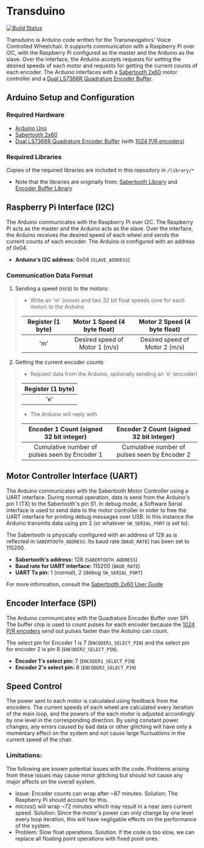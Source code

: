 # Transduino

[![Build Status](https://travis-ci.org/Transnavigators/Transduino.svg?branch=master)](https://travis-ci.org/Transnavigators/Transduino)

Transduino is Arduino code written for the Transnavigators' Voice Controlled Wheelchair.  It supports communication with a Raspberry Pi over I2C, with the Raspberry Pi configured as the master and the Arduino as the slave.  Over the interface, the Arduino accepts requests for setting the desired speeds of each motor and requests for getting the current counts of each encoder.  The Arduino interfaces with a [Sabertooth 2x60](https://www.dimensionengineering.com/products/sabertooth2x60) motor controller and a [Dual LS7366R Quadrature Encoder Buffer](https://www.superdroidrobots.com/shop/item.aspx/dual-ls7366r-quadrature-encoder-buffer/1523/).

## Arduino Setup and Configuration

### Required Hardware

* [Arduino Uno](https://store.arduino.cc/usa/arduino-uno-rev3)
* [Sabertooth 2x60](https://www.dimensionengineering.com/products/sabertooth2x60)
* [Dual LS7366R Quadrature Encoder Buffer](https://www.superdroidrobots.com/shop/item.aspx/dual-ls7366r-quadrature-encoder-buffer/1523/) (with [1024 P/R encoders](https://www.sparkfun.com/products/11102))

### Required Libraries

Copies of the required libraries are included in this repository in `/library/*`

* Note that the libraries are originally from: [Sabertooth Library](https://www.dimensionengineering.com/software/SabertoothArduinoLibraries.zip) and [Encoder Buffer Library](https://github.com/SuperDroidRobots/Encoder-Buffer-Library.git)


## Raspberry Pi Interface (I2C)

The Arduino communicates with the Raspberry Pi over I2C.  The Raspberry Pi acts as the master and the Arduino acts as the slave.  Over the interface, the Arduino receives the desired speed of each wheel and sends the current counts of each encoder.  The Arduino is configured with an address of 0x04.

* **Arduino's I2C address:** 0x04 (`SLAVE_ADDRESS`)

### Communication Data Format

1. Sending a speed (m/s) to the motors:

> * Write an 'm' (move) and two 32 bit float speeds (one for each motor) to the Arduino
>
> | Register (1 byte) | Motor 1 Speed (4 byte float)   | Motor 2 Speed (4 byte float)   |
> |:-----------------:|:------------------------------:|:------------------------------:|
> | 'm'               | Desired speed of Motor 1 (m/s) | Desired speed of Motor 2 (m/s) |

2. Getting the current encoder counts

> * Request data from the Arduino, optionally sending an 'e' (encoder)
>
> | Register (1 byte) |
> |:-----------------:|
> | 'e'               |
>
> * The Arduino will reply with
>
> | Encoder 1 Count (signed 32 bit integer)       | Encoder 2 Count (signed 32 bit integer)       |
> |:---------------------------------------------:|:---------------------------------------------:|
> | Cumulative number of pulses seen by Encoder 1 | Cumulative number of pulses seen by Encoder 2 |

## Motor Controller Interface (UART)

The Arduino communicates with the Sabertooth Motor Controller using a UART interface.  During normal operation, data is send from the Arduino's pin 1 (TX) to the Sabertooth's pin S1.  In debug mode, a Software Serial interface is used to send data to the motor controller in order to free the UART interface for printing debug messages over USB.  In this instance the Arduino transmits data using pin 2 (or whatever `SW_SERIAL_PORT` is set to).

The Sabertooth is physically configured with an address of 128 as is reflected in `SABERTOOTH_ADDRESS`.  Its baud rate (`BAUD_RATE`) has been set to 115200.

* **Sabertooth's address:**  128 (`SABERTOOTH_ADDRESS`)
* **Baud rate for UART interface:** 115200 (`BAUD_RATE`)
* **UART Tx pin:** 1 (normal), 2 (debug `SW_SERIAL_PORT`)

For more information, consult the [Sabertooth 2x60 User Guide](https://www.dimensionengineering.com/datasheets/Sabertooth2x60.pdf)

## Encoder Interface (SPI)

The Arduino communicates with the Quadrature Encoder Buffer over SPI.  The buffer chip is used to count pulses for each encoder because the [1024 P/R encoders](https://www.sparkfun.com/products/11102) send out pulses faster than the Arduino can count.

The select pin for Encoder 1 is 7 (`ENCODER1_SELECT_PIN`) and the select pin for encoder 2 is pin 8 (`ENCODER2_SELECT_PIN`).

* **Encoder 1's select pin:** 7 (`ENCODER1_SELECT_PIN`)
* **Encoder 2's select pin:** 8 (`ENCODER2_SELECT_PIN`)


## Speed Control

The power sent to each motor is calculated using feedback from the encoders.  The current speeds of each wheel are calculated every iteration of the main loop, and the powers of the each motor is adjusted accordingly by one level in the corresponding direction.  By using constant power changes, any errors caused by bad data or other glitching will have only a momentary effect on the system and not cause large fluctuations in the current speed of the chair.

### Limitations:

The following are known potential issues with the code.  Problems arising from these issues may cause minor glitching but should not cause any major affects on the overall system.

* Issue: Encoder counts can wrap after ~87 minutes.  Solution: The Raspberry Pi should account for this.
* micros() will wrap ~72 minutes which may result in a near zero current speed.  Solution: Since the motor's power can only change by one level every loop iteration, this will have negligable effects on the performance of the system.
* Problem: Slow float operations.  Solution: If the code is too slow, we can replace all floating point operations with fixed point ones.